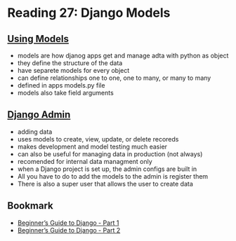 # Reading 27: Django Models

## [Using Models](https://developer.mozilla.org/en-US/docs/Learn/Server-side/Django/Models)

- models are how djanog apps get and manage adta with python as object
- they define the structure of the data
- have separete models for every object
- can define relationships one to one, one to many, or many to many
- defined in apps models.py file
- models also take field arguments

## [Django Admin](https://developer.mozilla.org/en-US/docs/Learn/Server-side/Django/Admin_site)

- adding data
- uses models to create, view, update, or delete recoreds
- makes development and model testing much easier
- can also be useful for managing data in production (not always)
- recomended for internal data managment only
- when a Django project is set up, the admin configs are built in
- All you have to do to add the models to the admin is register them
- There is also a super user that allows the user to create data

## Bookmark

- [Beginner’s Guide to Django - Part 1](https://simpleisbetterthancomplex.com/series/2017/09/04/a-complete-beginners-guide-to-django-part-1.html)
- [Beginner’s Guide to Django - Part 2](https://simpleisbetterthancomplex.com/series/2017/09/11/a-complete-beginners-guide-to-django-part-2.html)
